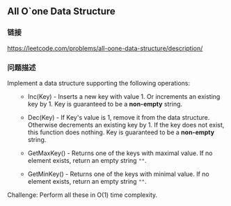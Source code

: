 ## All O`one Data Structure  
### 链接  
https://leetcode.com/problems/all-oone-data-structure/description/  
### 问题描述
Implement a data structure supporting the following operations:


<ol>
- Inc(Key) - Inserts a new key <Key> with value 1. Or increments an existing key by 1. Key is guaranteed to be a **non-empty** string.
- Dec(Key) - If Key's value is 1, remove it from the data structure. Otherwise decrements an existing key by 1. If the key does not exist, this function does nothing. Key is guaranteed to be a **non-empty** string.
- GetMaxKey() - Returns one of the keys with maximal value. If no element exists, return an empty string `""`.
- GetMinKey() - Returns one of the keys with minimal value. If no element exists, return an empty string `""`.
</ol>



Challenge: Perform all these in O(1) time complexity.

